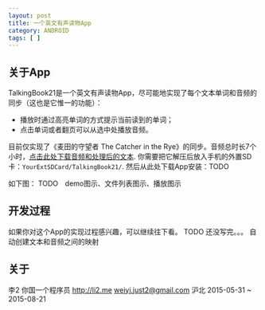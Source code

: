 ```yaml
---
layout: post
title: 一个英文有声读物App
category: ANDROID
tags: [ ]
---
```


## 关于App

TalkingBook21是一个英文有声读物App，尽可能地实现了每个文本单词和音频的同步（这也是它惟一的功能）：

- 播放时通过高亮单词的方式提示当前读到的单词；
- 点击单词或者翻页可以从选中处播放音频。

目前仅实现了《麦田的守望者 The Catcher in the Rye》的同步。音频总时长7个小时，[点击此处下载音频和处理后的文本](http://pan.baidu.com/s/1bnyivnT).
你需要把它解压后放入手机的外置SD卡：`YourExtSDCard/TalkingBook21/`.
然后从此处下载App安装：TODO

如下图：
TODO　demo图示、文件列表图示、播放图示


## 开发过程

如果你对这个App的实现过程感兴趣，可以继续往下看。
TODO
还没写完。。。
自动创建文本和音频之间的映射

## 关于

李2
你国一个程序员
http://li2.me weiyi.just2@gmail.com
沪北
2015-05-31 ~ 2015-08-21